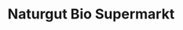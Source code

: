 ---
title: "Naturgut Bio Supermarkt"
url: /esslingen-am-neckar/naturgut-bio-supermarkt/
shop: Supermarkt
---